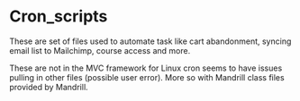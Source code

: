 # Cron_scripts
These are set of files used to automate task like cart abandonment, syncing email list to Mailchimp, course access and more. 

These are not in the MVC framework for Linux cron seems to have issues pulling in other files (possible user error).  More so with Mandrill class files provided by Mandrill.
